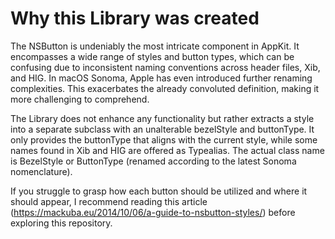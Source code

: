 # Why this Library was created

The NSButton is undeniably the most intricate component in AppKit. It encompasses a wide range of styles and button types, which can be confusing due to inconsistent naming conventions across header files, Xib, and HIG. In macOS Sonoma, Apple has even introduced further renaming complexities. This exacerbates the already convoluted definition, making it more challenging to comprehend. 

The Library does not enhance any functionality but rather extracts a style into a separate subclass with an unalterable bezelStyle and buttonType. It only provides the buttonType that aligns with the current style, while some names found in Xib and HIG are offered as Typealias. The actual class name is BezelStyle or ButtonType (renamed according to the latest Sonoma nomenclature). 

If you struggle to grasp how each button should be utilized and where it should appear, I recommend reading this article (https://mackuba.eu/2014/10/06/a-guide-to-nsbutton-styles/) before exploring this repository.
